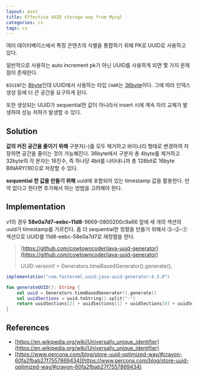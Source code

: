 ```yaml
---
layout: post
title: Effective UUID storage way from Mysql
categories: cs
tags: cs
---
```


여러 데이터베이스에서 특정 콘텐츠의 식별을 통합하기 위해 PK로 UUID로 사용하고 있다.

일반적으로 사용하는 auto increment pk가 아닌 UUID를 사용하게 되면 몇 가지 문제점이 존재한다.

`BIGINT`는 [8byte](https://dev.mysql.com/doc/refman/8.0/en/integer-types.html)인데 UUID에서 사용하는 타입 `CHAR`는 [36byte](https://dev.mysql.com/doc/refman/8.0/en/char.html)이다. 그에 따라 인덱스 생성 등에 더 큰 공간을 요구하게 된다.

또한 생성되는 UUID가 sequential한 값이 아니라서 insert 시에 계속 자리 교체가 발생하여 성능 저하가 발생할 수 있다.

## Solution

**값의 커진 공간을 줄이기 위해** 구분자(-)를 모두 제거하고 바이너리 형태로 변경하여 저장하면 공간을 줄이는 것이 가능해진다. 36byte에서 구분자 총 4byte를 제거하고 32byte의 각 문자는 16진수, 즉 하나당 4bit를 나타내니까 총 128bit로 16byte BINARY(16)으로 저장할 수 있다.

**sequential 한 값을 만들기 위해** uuid에 포함되어 있는 timestamp 값을 활용한다. 만약 없다고 한다면 추가해서 하는 방법을 고려해야 한다.

## Implementation

v1의 경우 **58e0a7d7–eebc–11d8**-9669-0800200c9a66 앞에 세 개의 섹션의 uuid가 timestamp를 가르킨다. 좀 더 sequential한 정렬을 만들기 위해서 ⓷-⓶-⓵ 섹션으로 UUID를 11d8-eebc-58e0a7d7로 재정렬을 한다.

> [https://github.com/cowtowncoder/java-uuid-generator](https://github.com/cowtowncoder/java-uuid-generator)
> 
> UUID version1 = Generators.timeBasedGenerator().generate();

```gradle
implementation("com.fasterxml.uuid:java-uuid-generator:4.3.0")
```

```kotlin
fun generateUUID(): String {
    val uuid = Generators.timeBasedGenerator().generate()
    val uuidSections = uuid.toString().split("-")
    return uuidSections[2] + uuidSections[1] + uuidSections[0] + uuidSections[3] + uuidSections[4]
}
```

## References

- [https://en.wikipedia.org/wiki/Universally_unique_identifier](https://en.wikipedia.org/wiki/Universally_unique_identifier)
- [https://www.percona.com/blog/store-uuid-optimized-way/#crayon-60fa2fbab27f7557869434](https://www.percona.com/blog/store-uuid-optimized-way/#crayon-60fa2fbab27f7557869434)
